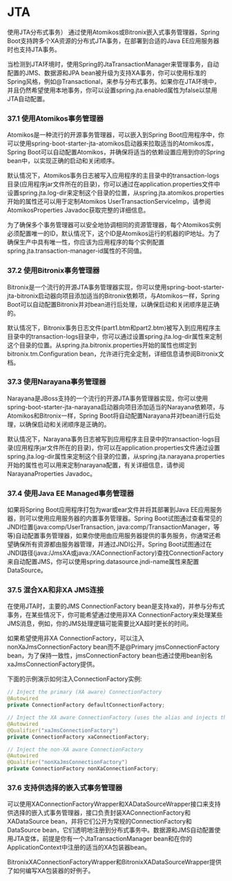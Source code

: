 # JTA

使用JTA分布式事务）
通过使用Atomikos或Bitronix嵌入式事务管理器，Spring Boot支持跨多个XA资源的分布式JTA事务，在部署到合适的Java EE应用服务器时也支持JTA事务。

当检测到JTA环境时，使用Spring的JtaTransactionManager来管理事务，自动配置的JMS、数据源和JPA bean被升级为支持XA事务，你可以使用标准的Spring风格，例如@Transactional，来参与分布式事务。如果你在JTA环境中，并且仍然希望使用本地事务，你可以设置spring.jta.enabled属性为false以禁用JTA自动配置。

### 37.1 使用Atomikos事务管理器
Atomikos是一种流行的开源事务管理器，可以嵌入到Spring Boot应用程序中，你可以使用spring-boot-starter-jta-atomikos启动器来拉取适当的Atomikos库，Spring Boot可以自动配置Atomikos，并确保将适当的依赖设置应用到你的Spring bean中，以实现正确的启动和关闭顺序。

默认情况下，Atomikos事务日志被写入应用程序的主目录中的transaction-logs目录(应用程序jar文件所在的目录)，你可以通过在application.properties文件中设置spring.jta.log-dir来定制这个目录的位置，从spring.jta.atomikos.properties开始的属性还可以用于定制Atomikos UserTransactionServiceImp，请参阅AtomikosProperties Javadoc获取完整的详细信息。

为了确保多个事务管理器可以安全地协调相同的资源管理器，每个Atomikos实例必须配置唯一的ID，默认情况下，这个ID是Atomikos运行的机器的IP地址。为了确保生产中具有唯一性，你应该为应用程序的每个实例配置spring.jta.transaction-manager-id属性的不同值。
### 37.2 使用Bitronix事务管理器
Bitronix是一个流行的开源JTA事务管理器实现，你可以使用spring-boot-starter-jta-bitronix启动器向项目添加适当的Bitronix依赖项，与Atomikos一样，Spring Boot可以自动配置Bitronix并对bean进行后处理，以确保启动和关闭顺序是正确的。

默认情况下，Bitronix事务日志文件(part1.btm和part2.btm)被写入到应用程序主目录中的transaction-logs目录中，你可以通过设置spring.jta.log-dir属性来定制这个目录的位置。从spring.jta.bitronix.properties开始的属性也绑定到bitronix.tm.Configuration bean，允许进行完全定制，详细信息请参阅Bitronix文档。

### 37.3 使用Narayana事务管理器
Narayana是JBoss支持的一个流行的开源JTA事务管理器实现，你可以使用spring-boot-starter-jta-narayana启动器向项目添加适当的Narayana依赖项，与Atomikos和Bitronix一样，Spring Boot将自动配置Narayana并对bean进行后处理，以确保启动和关闭顺序是正确的。

默认情况下，Narayana事务日志被写到应用程序主目录中的transaction-logs目录(应用程序jar文件所在的目录)，你可以在application.properties文件通过设置spring.jta.log-dir属性来定制这个目录的位置，从spring.jta.narayana.properties开始的属性也可以用来定制narayana配置，有关详细信息，请参阅NarayanaProperties Javadoc。

### 37.4 使用Java EE Managed事务管理器
如果将Spring Boot应用程序打包为war或ear文件并将其部署到Java EE应用服务器，则可以使用应用服务器的内置事务管理器。Spring Boot试图通过查看常见的JNDI位置(java:comp/UserTransaction, java:comp/TransactionManager，等等)自动配置事务管理器，如果你使用由应用服务器提供的事务服务，你通常还希望确保所有资源都由服务器管理，并通过JNDI公开。Spring Boot试图通过在JNDI路径(java:/JmsXA或java:/XAConnectionFactory)查找ConnectionFactory来自动配置JMS，你可以使用spring.datasource.jndi-name属性来配置DataSource。

### 37.5 混合XA和非XA JMS连接
在使用JTA时，主要的JMS ConnectionFactory bean是支持xa的，并参与分布式事务，在某些情况下，你可能希望通过使用非XA ConnectionFactory来处理某些JMS消息，例如，你的JMS处理逻辑可能需要比XA超时更长的时间。

如果希望使用非XA ConnectionFactory，可以注入nonXaJmsConnectionFactory bean而不是@Primary jmsConnectionFactory bean，为了保持一致性，jmsConnectionFactory bean也通过使用bean别名xaJmsConnectionFactory提供。

下面的示例演示如何注入ConnectionFactory实例:
```java
// Inject the primary (XA aware) ConnectionFactory
@Autowired
private ConnectionFactory defaultConnectionFactory;

// Inject the XA aware ConnectionFactory (uses the alias and injects the same as above)
@Autowired
@Qualifier("xaJmsConnectionFactory")
private ConnectionFactory xaConnectionFactory;

// Inject the non-XA aware ConnectionFactory
@Autowired
@Qualifier("nonXaJmsConnectionFactory")
private ConnectionFactory nonXaConnectionFactory;
```
### 37.6 支持供选择的嵌入式事务管理器
可以使用XAConnectionFactoryWrapper和XADataSourceWrapper接口来支持供选择的嵌入式事务管理器，接口负责封装XAConnectionFactory和XADataSource bean，并将它们公开为常规的ConnectionFactory和DataSource bean，它们透明地注册到分布式事务中。数据源和JMS自动配置使用JTA变体，前提是你有一个JtaTransactionManager bean和在你的ApplicationContext中注册的适当的XA包装器bean。

BitronixXAConnectionFactoryWrapper和BitronixXADataSourceWrapper提供了如何编写XA包装器的好例子。
